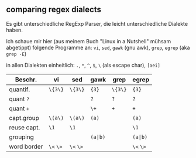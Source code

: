 ## comparing regex dialects

Es gibt unterschiedliche RegExp Parser, die leicht unterschiedliche Dialekte haben.

Ich schaue mir hier (aus meinem Buch "Linux in a Nutshell" mühsam abgetippt) folgende Programme an:
`vi`, `sed`, `gawk` (gnu awk), `grep`, `egrep` (aka `grep -E`)

in allen Dialekten einheitlich: `.`, `*`, `^`, `$`, `\` (als escape char), `[aei]`

| Beschr.     |   vi      |   sed     |  gawk    |  grep   | egrep     |
| ----------- | --------- | --------- | -------- | ------- | --------- |
| quantif.    | `\{3\}`   |  `\{3\}`  | `{3}`    | `\{3\}` |   `{3}`   |
| quant  `?`  |           |           |    `?`   |    `?`  |    `?`    |
| quant  `+`  |           |           |   `\+`   |    `+`  |    `+`    |
| capt.group  | `\(a\)`   |  `\(a\)`  | `(a)`    |         |   `(a)`   |
| reuse capt. |  `\1`     |   `\1`    |          |         |   `\1`    |
| grouping    |           |           | `(a\|b)`  |         | `(a\|b)`   |
| word border | `\<` `\>` | `\<` `\>` |          |         | `\<` `\>` |

